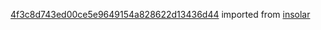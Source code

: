 [4f3c8d743ed00ce5e9649154a828622d13436d44](https://github.com/insolar/insolar/commit/4f3c8d743ed00ce5e9649154a828622d13436d44) imported from [insolar](https://github.com/insolar/insolar)
